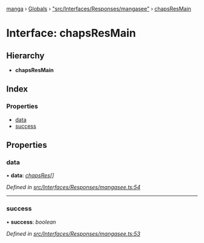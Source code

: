 [manga](../README.md) › [Globals](../globals.md) › ["src/Interfaces/Responses/mangasee"](../modules/_src_interfaces_responses_mangasee_.md) › [chapsResMain](_src_interfaces_responses_mangasee_.chapsresmain.md)

# Interface: chapsResMain

## Hierarchy

* **chapsResMain**

## Index

### Properties

* [data](_src_interfaces_responses_mangasee_.chapsresmain.md#data)
* [success](_src_interfaces_responses_mangasee_.chapsresmain.md#success)

## Properties

###  data

• **data**: *[chapsRes](_src_interfaces_responses_mangasee_.chapsres.md)[]*

*Defined in [src/Interfaces/Responses/mangasee.ts:54](https://github.com/tushar1210/manga-node/blob/3ac409b/src/Interfaces/Responses/mangasee.ts#L54)*

___

###  success

• **success**: *boolean*

*Defined in [src/Interfaces/Responses/mangasee.ts:53](https://github.com/tushar1210/manga-node/blob/3ac409b/src/Interfaces/Responses/mangasee.ts#L53)*
